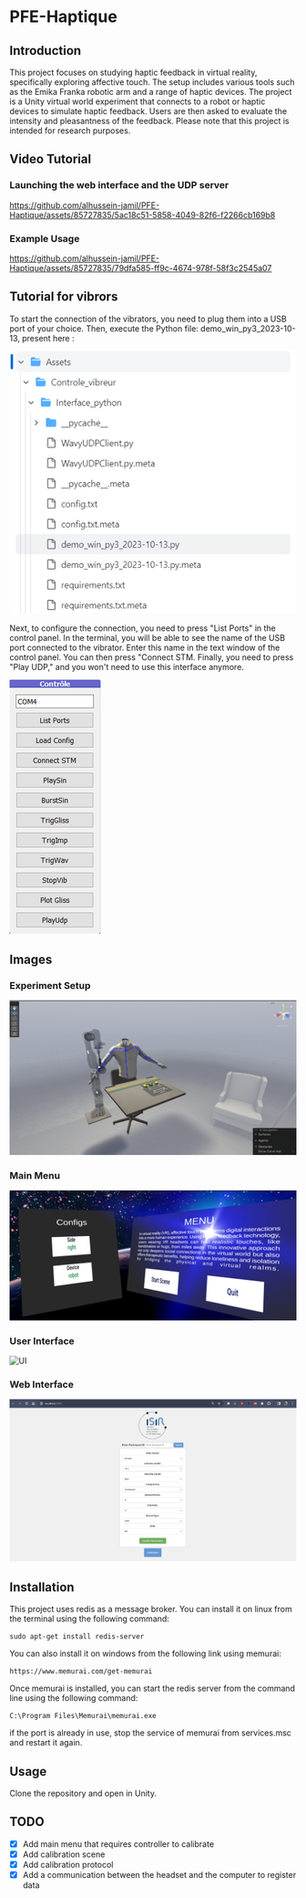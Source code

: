 # PFE-Haptique

## Introduction
This project focuses on studying haptic feedback in virtual reality, specifically exploring affective touch. The setup includes various tools such as the Emika Franka robotic arm and a range of haptic devices. The project is a Unity virtual world experiment that connects to a robot or haptic devices to simulate haptic feedback. Users are then asked to evaluate the intensity and pleasantness of the feedback. Please note that this project is intended for research purposes.
## Video Tutorial 
### Launching the web interface and the UDP server
https://github.com/alhussein-jamil/PFE-Haptique/assets/85727835/5ac18c51-5858-4049-82f6-f2266cb169b8
### Example Usage 
https://github.com/alhussein-jamil/PFE-Haptique/assets/85727835/79dfa585-ff9c-4674-978f-58f3c2545a07

## Tutorial for vibrors

To start the connection of the vibrators, you need to plug them into a USB port of your choice. Then, execute the Python file: demo_win_py3_2023-10-13, present here :

![Interface Startup](./Images/interface_python.png) 

Next, to configure the connection, you need to press "List Ports" in the control panel. In the terminal, you will be able to see the name of the USB port connected to the vibrator. Enter this name in the text window of the control panel. You can then press "Connect STM. Finally, you need to press "Play UDP," and you won't need to use this interface anymore.

![Interface Python Control of Vibrors](./Images/interface_python_udp.png) 


## Images 
### Experiment Setup
![Scene Editor](./Images/SceneEditor.png) 

### Main Menu
![Main Menu Play](./Images/MainMenuPlay.png)

### User Interface
![UI](./Images/UI.png)

### Web Interface
![Web Interface](./Images/WebInterface.png)
## Installation
This project uses redis as a message broker. You can install it on linux from the terminal using the following command:
```
sudo apt-get install redis-server
```
You can also install it on windows from the following link using memurai:
```
https://www.memurai.com/get-memurai
```
Once memurai is installed, you can start the redis server from the command line using the following command:
```
C:\Program Files\Memurai\memurai.exe
```
if the port is already in use, stop the service of memurai from services.msc and restart it again.


## Usage
Clone the repository and open in Unity. 


## TODO
- [x] Add main menu that requires controller to calibrate
- [x] Add calibration scene
- [x] Add calibration protocol
- [x] Add a communication between the headset and the computer to register data
